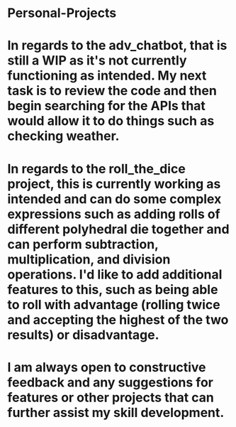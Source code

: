 # Personal-Projects
# In regards to the adv_chatbot, that is still a WIP as it's not currently functioning as intended.  My next task is to review the code and then begin searching for the APIs that would allow it to do things such as checking weather.
# In regards to the roll_the_dice project, this is currently working as intended and can do some complex expressions such as adding rolls of different polyhedral die together and can perform subtraction, multiplication, and division operations.  I'd like to add additional features to this, such as being able to roll with advantage (rolling twice and accepting the highest of the two results) or disadvantage.
# I am always open to constructive feedback and any suggestions for features or other projects that can further assist my skill development.
